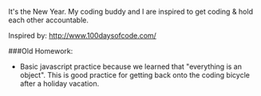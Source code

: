 It's the New Year.  My coding buddy and I are inspired to get coding & hold each other accountable.  

Inspired by: http://www.100daysofcode.com/

###Old Homework:
- Basic javascript practice because we learned that "everything is an object".  This is good practice for getting back onto the coding bicycle after a holiday vacation.
